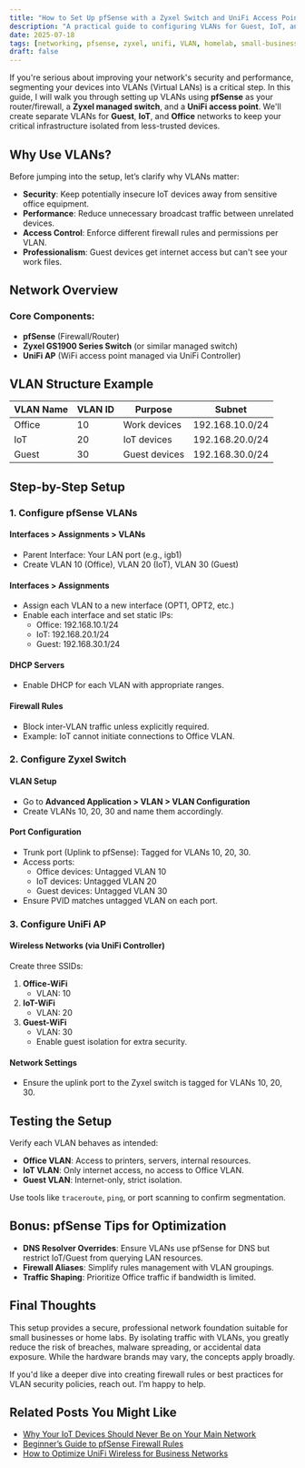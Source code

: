 ```yaml
---
title: "How to Set Up pfSense with a Zyxel Switch and UniFi Access Point for VLAN Segmentation"
description: "A practical guide to configuring VLANs for Guest, IoT, and Office networks using pfSense, a Zyxel managed switch, and UniFi access points for enhanced security and network organization."
date: 2025-07-18
tags: [networking, pfsense, zyxel, unifi, VLAN, homelab, small-business]
draft: false
---
```


If you're serious about improving your network's security and performance, segmenting your devices into VLANs (Virtual LANs) is a critical step. In this guide, I will walk you through setting up VLANs using **pfSense** as your router/firewall, a **Zyxel managed switch**, and a **UniFi access point**. We'll create separate VLANs for **Guest**, **IoT**, and **Office** networks to keep your critical infrastructure isolated from less-trusted devices.

## Why Use VLANs?

Before jumping into the setup, let’s clarify why VLANs matter:

- **Security**: Keep potentially insecure IoT devices away from sensitive office equipment.  
- **Performance**: Reduce unnecessary broadcast traffic between unrelated devices.  
- **Access Control**: Enforce different firewall rules and permissions per VLAN.  
- **Professionalism**: Guest devices get internet access but can't see your work files.

## Network Overview

### Core Components:
- **pfSense** (Firewall/Router)  
- **Zyxel GS1900 Series Switch** (or similar managed switch)  
- **UniFi AP** (WiFi access point managed via UniFi Controller)  

## VLAN Structure Example

| VLAN Name | VLAN ID | Purpose     | Subnet          |
|-----------|---------|-------------|-----------------|
| Office    | 10      | Work devices | 192.168.10.0/24 |
| IoT       | 20      | IoT devices  | 192.168.20.0/24 |
| Guest     | 30      | Guest devices| 192.168.30.0/24 |

## Step-by-Step Setup

### 1. Configure pfSense VLANs

#### Interfaces > Assignments > VLANs
- Parent Interface: Your LAN port (e.g., igb1)
- Create VLAN 10 (Office), VLAN 20 (IoT), VLAN 30 (Guest)

#### Interfaces > Assignments
- Assign each VLAN to a new interface (OPT1, OPT2, etc.)
- Enable each interface and set static IPs:
  - Office: 192.168.10.1/24
  - IoT: 192.168.20.1/24
  - Guest: 192.168.30.1/24

#### DHCP Servers
- Enable DHCP for each VLAN with appropriate ranges.

#### Firewall Rules
- Block inter-VLAN traffic unless explicitly required.
- Example: IoT cannot initiate connections to Office VLAN.

### 2. Configure Zyxel Switch

#### VLAN Setup
- Go to **Advanced Application > VLAN > VLAN Configuration**
- Create VLANs 10, 20, 30 and name them accordingly.

#### Port Configuration
- Trunk port (Uplink to pfSense): Tagged for VLANs 10, 20, 30.
- Access ports:
  - Office devices: Untagged VLAN 10
  - IoT devices: Untagged VLAN 20
  - Guest devices: Untagged VLAN 30
- Ensure PVID matches untagged VLAN on each port.

### 3. Configure UniFi AP

#### Wireless Networks (via UniFi Controller)
Create three SSIDs:
1. **Office-WiFi**
    - VLAN: 10
2. **IoT-WiFi**
    - VLAN: 20
3. **Guest-WiFi**
    - VLAN: 30
    - Enable guest isolation for extra security.

#### Network Settings
- Ensure the uplink port to the Zyxel switch is tagged for VLANs 10, 20, 30.

## Testing the Setup

Verify each VLAN behaves as intended:
- **Office VLAN**: Access to printers, servers, internal resources.
- **IoT VLAN**: Only internet access, no access to Office VLAN.
- **Guest VLAN**: Internet-only, strict isolation.

Use tools like `traceroute`, `ping`, or port scanning to confirm segmentation.

## Bonus: pfSense Tips for Optimization

- **DNS Resolver Overrides**: Ensure VLANs use pfSense for DNS but restrict IoT/Guest from querying LAN resources.
- **Firewall Aliases**: Simplify rules management with VLAN groupings.
- **Traffic Shaping**: Prioritize Office traffic if bandwidth is limited.

## Final Thoughts

This setup provides a secure, professional network foundation suitable for small businesses or home labs. By isolating traffic with VLANs, you greatly reduce the risk of breaches, malware spreading, or accidental data exposure. While the hardware brands may vary, the concepts apply broadly.

If you'd like a deeper dive into creating firewall rules or best practices for VLAN security policies, reach out. I’m happy to help.

## Related Posts You Might Like
- [Why Your IoT Devices Should Never Be on Your Main Network](#)
- [Beginner’s Guide to pfSense Firewall Rules](#)
- [How to Optimize UniFi Wireless for Business Networks](#)

